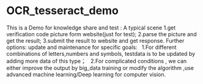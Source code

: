 # OCR_tesseract_demo
This is a Demo for knowledge share and test :
A typical scene
  1.get verification code picture form website(just for test); 
  2.parse the picture and get the result;
  3.submit the result to website and get response.
Further options:
  update and maintenance for specific goals:
    1.For different combinations of letters,numbers and symbols, testdata is to be updated by adding more data of this type；
    2.For complicated conditions , we can either improve the output by big_data training or modify the algorithm ,use advanced machine learning/Deep learning for computer vision.
